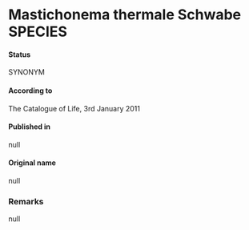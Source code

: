 # Mastichonema thermale Schwabe SPECIES

#### Status
SYNONYM

#### According to
The Catalogue of Life, 3rd January 2011

#### Published in
null

#### Original name
null

### Remarks
null
